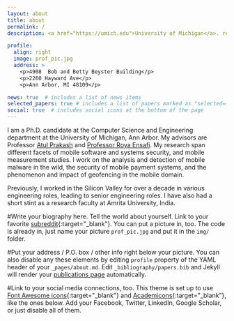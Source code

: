 ```yaml
---
layout: about
title: about
permalink: /
description: <a href="https://umich.edu">University of Michigan</a>. renukak@umich.edu

profile:
  align: right
  image: prof_pic.jpg
  address: >
    <p>4908  Bob and Betty Beyster Building</p>
    <p>2260 Hayward Ave</p>
    <p>Ann Arbor, MI 48109</p>

news: true  # includes a list of news items
selected_papers: true # includes a list of papers marked as "selected={true}"
social: true  # includes social icons at the bottom of the page
---
```


I am a Ph.D. candidate at the Computer Science and Engineering department at the University of Michigan, Ann Arbor. My advisors are Professor [Atul Prakash](https://web.eecs.umich.edu/~aprakash/) and [Professor Roya Ensafi](https://ensa.fi). My research span different facets of mobile software and systems security, and mobile measurement studies. I work on the analysis and detection of mobile malware in the wild, the security of mobile payment systems, and the phenomenon and impact of geofencing in the mobile domain. 

Previously, I worked in the Silicon Valley for over a decade in various engineering roles, leading to senior engineering roles. I have also had a short stint as a research faculty at Amrita University, India.

#Write your biography here. Tell the world about yourself. Link to your favorite [subreddit](http://reddit.com){:target="\_blank"}. You can put a picture in, too. The code is already in, just name your picture `prof_pic.jpg` and put it in the `img/` folder.

#Put your address / P.O. box / other info right below your picture. You can also disable any these elements by editing `profile` property of the YAML header of your `_pages/about.md`. Edit `_bibliography/papers.bib` and Jekyll will render your [publications page](/al-folio/publications/) automatically.

#Link to your social media connections, too. This theme is set up to use [Font Awesome icons](http://fortawesome.github.io/Font-Awesome/){:target="\_blank"} and [Academicons](https://jpswalsh.github.io/academicons/){:target="\_blank"}, like the ones below. Add your Facebook, Twitter, LinkedIn, Google Scholar, or just disable all of them.
